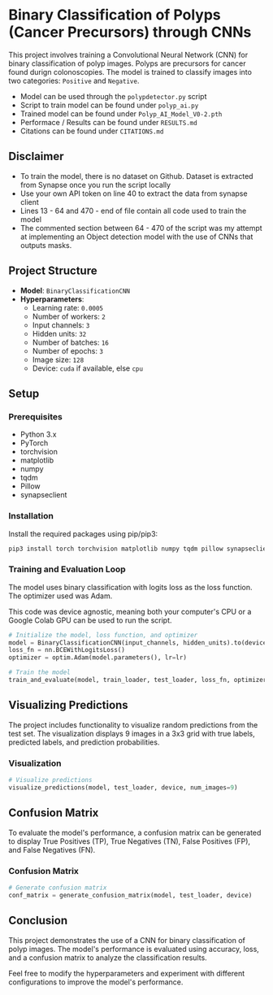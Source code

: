 # Binary Classification of Polyps (Cancer Precursors) through CNNs


This project involves training a Convolutional Neural Network (CNN) for binary classification of polyp images. Polyps are precursors for cancer found durign colonoscopies. The model is trained to classify images into two categories: `Positive` and `Negative`.

- Model can be used through the `polypdetector.py` script
- Script to train model can be found under `polyp_ai.py`
- Trained model can be found under `Polyp_AI_Model_V0-2.pth`
- Performace / Results can be found under `RESULTS.md`
- Citations can be found under `CITATIONS.md`




## Disclaimer

- To train the model, there is no dataset on Github. Dataset is extracted from Synapse once you run the script locally
- Use your own API token on line 40 to extract the data from synapse client
- Lines 13 - 64 and 470 - end of file contain all code used to train the model
- The commented section between 64 - 470 of the script was my attempt at implementing an Object detection model with the use of CNNs that outputs masks.

## Project Structure

- **Model**: `BinaryClassificationCNN`
- **Hyperparameters**: 
  - Learning rate: `0.0005`
  - Number of workers: `2`
  - Input channels: `3`
  - Hidden units: `32`
  - Number of batches: `16`
  - Number of epochs: `3`
  - Image size: `128`
  - Device: `cuda` if available, else `cpu`

## Setup

### Prerequisites

- Python 3.x
- PyTorch
- torchvision
- matplotlib
- numpy
- tqdm
- Pillow
- synapseclient

### Installation

Install the required packages using pip/pip3:

```bash
pip3 install torch torchvision matplotlib numpy tqdm pillow synapseclient
```

### Training and Evaluation Loop

The model uses binary classification with logits loss as the loss function. The optimizer used was Adam. 

This code was device agnostic, meaning both your computer's CPU or a Google Colab GPU can be used to run the script.

```python
# Initialize the model, loss function, and optimizer
model = BinaryClassificationCNN(input_channels, hidden_units).to(device)
loss_fn = nn.BCEWithLogitsLoss()
optimizer = optim.Adam(model.parameters(), lr=lr)

# Train the model
train_and_evaluate(model, train_loader, test_loader, loss_fn, optimizer, accuracy_fn, device, epochs)
```

## Visualizing Predictions

The project includes functionality to visualize random predictions from the test set. The visualization displays 9 images in a 3x3 grid with true labels, predicted labels, and prediction probabilities.

### Visualization

```python
# Visualize predictions
visualize_predictions(model, test_loader, device, num_images=9)
```

## Confusion Matrix

To evaluate the model's performance, a confusion matrix can be generated to display True Positives (TP), True Negatives (TN), False Positives (FP), and False Negatives (FN).

### Confusion Matrix

```python
# Generate confusion matrix
conf_matrix = generate_confusion_matrix(model, test_loader, device)
```

## Conclusion

This project demonstrates the use of a CNN for binary classification of polyp images. The model's performance is evaluated using accuracy, loss, and a confusion matrix to analyze the classification results.

Feel free to modify the hyperparameters and experiment with different configurations to improve the model's performance.
